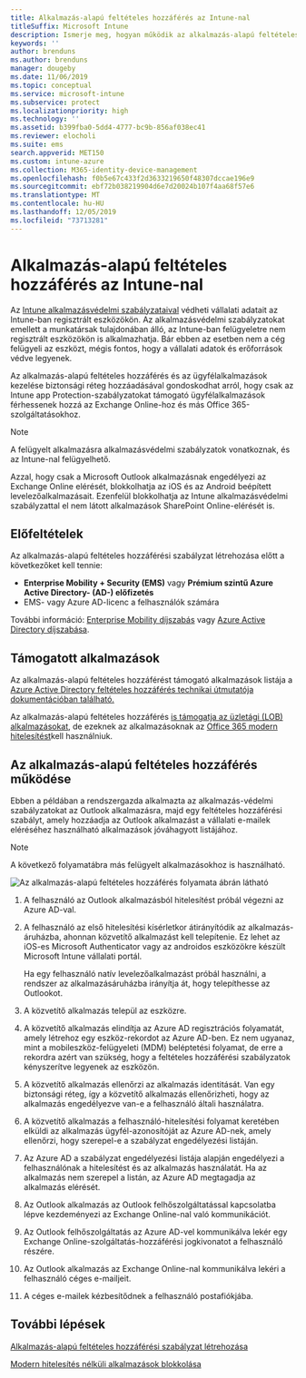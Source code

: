 ```yaml
---
title: Alkalmazás-alapú feltételes hozzáférés az Intune-nal
titleSuffix: Microsoft Intune
description: Ismerje meg, hogyan működik az alkalmazás-alapú feltételes hozzáférés az Intune-nal.
keywords: ''
author: brenduns
ms.author: brenduns
manager: dougeby
ms.date: 11/06/2019
ms.topic: conceptual
ms.service: microsoft-intune
ms.subservice: protect
ms.localizationpriority: high
ms.technology: ''
ms.assetid: b399fba0-5dd4-4777-bc9b-856af038ec41
ms.reviewer: elocholi
ms.suite: ems
search.appverid: MET150
ms.custom: intune-azure
ms.collection: M365-identity-device-management
ms.openlocfilehash: f0b5e67c433f2d3633219650f48307dccae196e9
ms.sourcegitcommit: ebf72b038219904d6e7d20024b107f4aa68f57e6
ms.translationtype: MT
ms.contentlocale: hu-HU
ms.lasthandoff: 12/05/2019
ms.locfileid: "73713281"
---
```

# <a name="app-based-conditional-access-with-intune"></a>Alkalmazás-alapú feltételes hozzáférés az Intune-nal

Az [Intune alkalmazásvédelmi szabályzataival](../apps/app-protection-policy.md) védheti vállalati adatait az Intune-ban regisztrált eszközökön. Az alkalmazásvédelmi szabályzatokat emellett a munkatársak tulajdonában álló, az Intune-ban felügyeletre nem regisztrált eszközökön is alkalmazhatja. Bár ebben az esetben nem a cég felügyeli az eszközt, mégis fontos, hogy a vállalati adatok és erőforrások védve legyenek.

Az alkalmazás-alapú feltételes hozzáférés és az ügyfélalkalmazások kezelése biztonsági réteg hozzáadásával gondoskodhat arról, hogy csak az Intune app Protection-szabályzatokat támogató ügyfélalkalmazások férhessenek hozzá az Exchange Online-hoz és más Office 365-szolgáltatásokhoz.

> [!NOTE]
> A felügyelt alkalmazásra alkalmazásvédelmi szabályzatok vonatkoznak, és az Intune-nal felügyelhető.

Azzal, hogy csak a Microsoft Outlook alkalmazásnak engedélyezi az Exchange Online elérését, blokkolhatja az iOS és az Android beépített levelezőalkalmazásait. Ezenfelül blokkolhatja az Intune alkalmazásvédelmi szabályzattal el nem látott alkalmazások SharePoint Online-elérését is.

## <a name="prerequisites"></a>Előfeltételek

Az alkalmazás-alapú feltételes hozzáférési szabályzat létrehozása előtt a következőket kell tennie:

- **Enterprise Mobility + Security (EMS)** vagy **Prémium szintű Azure Active Directory- (AD-) előfizetés**
- EMS- vagy Azure AD-licenc a felhasználók számára

További információ: [Enterprise Mobility díjszabás](https://www.microsoft.com/cloud-platform/enterprise-mobility-pricing) vagy [Azure Active Directory díjszabása](https://azure.microsoft.com/pricing/details/active-directory/).

## <a name="supported-apps"></a>Támogatott alkalmazások

Az alkalmazás-alapú feltételes hozzáférést támogató alkalmazások listája a [Azure Active Directory feltételes hozzáférés technikai útmutatója dokumentációban található.](https://docs.microsoft.com/azure/active-directory/active-directory-conditional-access-technical-reference)

Az alkalmazás-alapú feltételes hozzáférés [is támogatja az üzletági (LOB) alkalmazásokat](app-modern-authentication-block.md), de ezeknek az alkalmazásoknak az [Office 365 modern hitelesítést](https://support.office.com/article/Using-Office-365-modern-authentication-with-Office-clients-776c0036-66fd-41cb-8928-5495c0f9168a)kell használniuk. 

## <a name="how-app-based-conditional-access-works"></a>Az alkalmazás-alapú feltételes hozzáférés működése

Ebben a példában a rendszergazda alkalmazta az alkalmazás-védelmi szabályzatokat az Outlook alkalmazásra, majd egy feltételes hozzáférési szabályt, amely hozzáadja az Outlook alkalmazást a vállalati e-mailek eléréséhez használható alkalmazások jóváhagyott listájához.

> [!NOTE]
> A következő folyamatábra más felügyelt alkalmazásokhoz is használható.

![Az alkalmazás-alapú feltételes hozzáférés folyamata ábrán látható](./media/app-based-conditional-access-intune/ca-intune-common-ways-3.png)

1. A felhasználó az Outlook alkalmazásból hitelesítést próbál végezni az Azure AD-val.

2. A felhasználó az első hitelesítési kísérletkor átirányítódik az alkalmazás-áruházba, ahonnan közvetítő alkalmazást kell telepítenie. Ez lehet az iOS-es Microsoft Authenticator vagy az androidos eszközökre készült Microsoft Intune vállalati portál.

   Ha egy felhasználó natív levelezőalkalmazást próbál használni, a rendszer az alkalmazásáruházba irányítja át, hogy telepíthesse az Outlookot.

3. A közvetítő alkalmazás települ az eszközre.

4. A közvetítő alkalmazás elindítja az Azure AD regisztrációs folyamatát, amely létrehoz egy eszköz-rekordot az Azure AD-ben. Ez nem ugyanaz, mint a mobileszköz-felügyeleti (MDM) beléptetési folyamat, de erre a rekordra azért van szükség, hogy a feltételes hozzáférési szabályzatok kényszerítve legyenek az eszközön.

5. A közvetítő alkalmazás ellenőrzi az alkalmazás identitását. Van egy biztonsági réteg, így a közvetítő alkalmazás ellenőrizheti, hogy az alkalmazás engedélyezve van-e a felhasználó általi használatra.

6. A közvetítő alkalmazás a felhasználó-hitelesítési folyamat keretében elküldi az alkalmazás ügyfél-azonosítóját az Azure AD-nek, amely ellenőrzi, hogy szerepel-e a szabályzat engedélyezési listáján.

7. Az Azure AD a szabályzat engedélyezési listája alapján engedélyezi a felhasználónak a hitelesítést és az alkalmazás használatát. Ha az alkalmazás nem szerepel a listán, az Azure AD megtagadja az alkalmazás elérését.

8. Az Outlook alkalmazás az Outlook felhőszolgáltatással kapcsolatba lépve kezdeményezi az Exchange Online-nal való kommunikációt.

9. Az Outlook felhőszolgáltatás az Azure AD-vel kommunikálva lekér egy Exchange Online-szolgáltatás-hozzáférési jogkivonatot a felhasználó részére.

10. Az Outlook alkalmazás az Exchange Online-nal kommunikálva lekéri a felhasználó céges e-mailjeit.

11. A céges e-mailek kézbesítődnek a felhasználó postafiókjába.

## <a name="next-steps"></a>További lépések
[Alkalmazás-alapú feltételes hozzáférési szabályzat létrehozása](app-based-conditional-access-intune-create.md)

[Modern hitelesítés nélküli alkalmazások blokkolása](app-modern-authentication-block.md)
